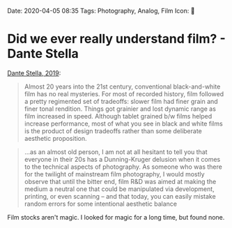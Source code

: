 Date: 2020-04-05 08:35
Tags: Photography, Analog, Film
Icon: 🔗

# Did we ever really understand film? - Dante Stella

[Dante Stella, 2019](https://themachineplanet.wordpress.com/2019/09/25/did-we-ever-really-understand-film/):

> Almost 20 years into the 21st century, conventional black-and-white film has no real mysteries. For most of recorded history, film followed a pretty regimented set of tradeoffs: slower film had finer grain and finer tonal rendition. Things got grainier and lost dynamic range as film increased in speed. Although tablet grained b/w films helped increase performance, most of what you see in black and white films is the product of design tradeoffs rather than some deliberate aesthetic proposition.

> ...as an almost old person, I am not at all hesitant to tell you that everyone in their 20s has a Dunning-Kruger delusion when it comes to the technical aspects of photography. As someone who was there for the twilight of mainstream film photography, I would mostly observe that until the bitter end, film R&D was aimed at making the medium a neutral one that could be manipulated via development, printing, or even scanning – and that today, you can easily mistake random errors for some intentional aesthetic balance

Film stocks aren't magic. I looked for magic for a long time, but found none.